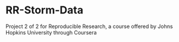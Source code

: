 # RR-Storm-Data
Project 2 of 2 for Reproducible Research, a course offered by Johns Hopkins University through Coursera
